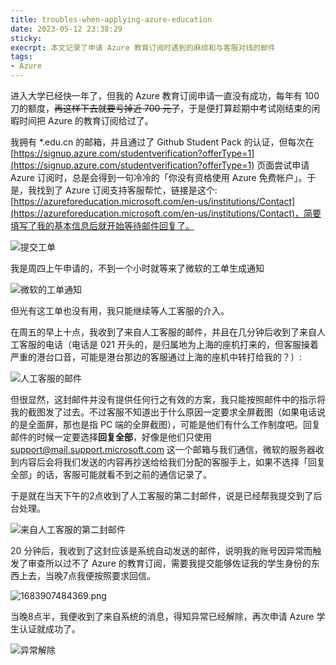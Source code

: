 ```yaml
---
title: troubles-when-applying-azure-education
date: 2023-05-12 23:38:29
sticky:
execrpt: 本文记录了申请 Azure 教育订阅时遇到的麻烦和与客服对线的邮件
tags:
- Azure
---
```


进入大学已经快一年了，但我的 Azure 教育订阅申请一直没有成功，每年有 100 刀的额度，~~再这样下去就要亏掉近 700 元了~~，于是便打算趁期中考试刚结束的闲暇时间把 Azure 的教育订阅给过了。

我拥有 *.edu.cn 的邮箱，并且通过了 Github Student Pack 的认证，但每次在 [https://signup.azure.com/studentverification?offerType=1](https://signup.azure.com/studentverification?offerType=1) 页面尝试申请 Azure 订阅时，总是会得到一句冷冷的「你没有资格使用 Azure 免费帐户」。于是，我找到了 Azure 订阅支持客服帮忙，链接是这个: [https://azureforeducation.microsoft.com/en-us/institutions/Contact](https://azureforeducation.microsoft.com/en-us/institutions/Contact)，简要填写了我的基本信息后就开始等待邮件回复了。

![提交工单](https://bu.dusays.com/2023/05/13/645e646bc5b58.png)

我是周四上午申请的，不到一个小时就等来了微软的工单生成通知

![微软的工单通知](https://bu.dusays.com/2023/05/12/645e5fdfb25a3.png)

但光有这工单也没有用，我只能继续等人工客服的介入。

在周五的早上十点，我收到了来自人工客服的邮件，并且在几分钟后收到了来自人工客服的电话（电话是 021 开头的，是归属地为上海的座机打来的，但客服操着严重的港台口音，可能是港台那边的客服通过上海的座机中转打给我的？）: 

![人工客服的邮件](https://bu.dusays.com/2023/05/12/645e60ad79001.png)

但很显然，这封邮件并没有提供任何行之有效的方案，我只能按照邮件中的指示将我的截图发了过去。不过客服不知道出于什么原因一定要求全屏截图（如果电话说的是全面屏，那也是指 PC 端的全屏截图），可能是他们有什么工作制度吧。回复邮件的时候一定要选择**回复全部**，好像是他们只使用 support@mail.support.microsoft.com 这一个邮箱与我们通信，微软的服务器收到内容后会将我们发送的内容再抄送给给我们分配的客服手上，如果不选择「回复全部」的话，客服可能就看不到之前的通信记录了。

于是就在当天下午的2点收到了人工客服的第二封邮件，说是已经帮我提交到了后台处理。

![来自人工客服的第二封邮件](https://bu.dusays.com/2023/05/13/645e62bae0c0a.png)

20 分钟后，我收到了这封应该是系统自动发送的邮件，说明我的账号因异常而触发了审查所以过不了 Azure 的教育订阅，需要我提交能够佐证我的学生身份的东西上去，当晚7点我便按照要求回信。

![1683907484369.png](https://bu.dusays.com/2023/05/13/645e639e2c9d1.png)

当晚8点半，我便收到了来自系统的消息，得知异常已经解除，再次申请 Azure 学生认证就成功了。

![异常解除](https://bu.dusays.com/2023/05/13/645e63e39523f.png)
